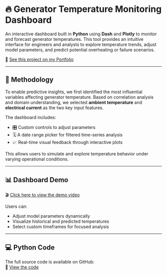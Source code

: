 # 🔥 Generator Temperature Monitoring Dashboard

An interactive dashboard built in **Python** using **Dash** and **Plotly** to monitor and forecast generator temperatures. This tool provides an intuitive interface for engineers and analysts to explore temperature trends, adjust model parameters, and predict potential overheating or failure scenarios.  

📁 [See this project on my Portfolio](https://shanenn.carrd.co/#section09)

---

## 🧠 Methodology

To enable predictive insights, we first identified the most influential variables affecting generator temperature. Based on correlation analysis and domain understanding, we selected **ambient temperature** and **electrical current** as the two key input features.

The dashboard includes:
- 🎛️ Custom controls to adjust parameters
- 🗓️ A date range picker for filtered time-series analysis
- 📈 Real-time visual feedback through interactive plots

This allows users to simulate and explore temperature behavior under varying operational conditions.

---

## 📊 Dashboard Demo

🎬 [Click here to view the demo video](https://shanenn.carrd.co/assets/videos/video01.mp4?v=db187847)

Users can:
- Adjust model parameters dynamically
- Visualize historical and predicted temperatures
- Select custom timeframes for focused analysis

---

## 💻 Python Code

The full source code is available on GitHub:  
🔗 [View the code](https://github.com/ShariarN96/Generator-temperature-monitoring-dashboard/blob/main/Generator%20Dashboard.ipynb)
